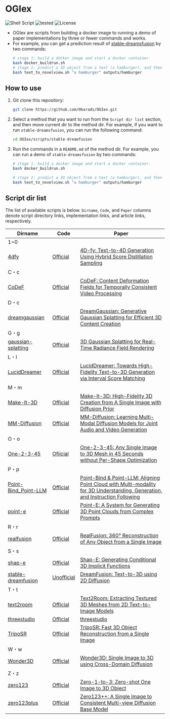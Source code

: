 # OGIex
![Shell Script](https://img.shields.io/badge/Shell%20Script-2c2c2c?logo=gnu-bash&logoColor=white&style=flat-square)
![tested](https://img.shields.io/badge/Tested_on-Ubuntu-red?style=flat-square)
![License](https://img.shields.io/github/license/Obarads/OGIex?color=green&style=flat-square)

- OGIex are scripts from building a docker image to running a demo of paper implementations by three or fewer commands and works.
- For example, you can get a prediction result of [stable-dreamsfusion](scripts/stable-dreamfusion/README.md) by two commands:
    ```bash
    # stage 1: build a docker image and start a docker container.
    bash docker_buildrun.sh
    # stage 2: predict a 3D object from a text (a hamburger), and then output a result into output dir (outputs/hamburger).
    bash text_to_novelview.sh "a hamburger" outputs/hamburger
    ```

## How to use
1. Git clone this repository: 
    ```bash
    git clone https://github.com/Obarads/OGIex.git
    ```
2. Select a method that you want to run from the `Script dir list` section, and then move current dir to the method dir. For example, if you want to run `stable-dreamsfusion`, you can run the following command:
    ```bash
    cd OGIex/scripts/stable-dreamfusion
    ```
3. Run the commands in a `README.md` of the method dir. For example, you can run a demo of `stable-dreamsfusion` by two commands:
    ```bash
    # stage 1: build a docker image and start a docker container.
    bash docker_buildrun.sh

    # stage 2: predict a 3D object from a text (a hamburger), and then output a result into output dir (outputs/hamburger).
    bash text_to_novelview.sh "a hamburger" outputs/hamburger
    ```

## Script dir list
The list of available scripts is below. `Dirname`, `Code`, and `Paper` columns denote script directory links, implementation links, and article links, respectively.

| Dirname                                                 | Code                                                              | Paper                                                                                                                                                            |
| ------------------------------------------------------- | ----------------------------------------------------------------- | ---------------------------------------------------------------------------------------------------------------------------------------------------------------- |
| 1~0 | |||
| [4dfy](./scripts/4dfy/README.md) | [Official](https://github.com/sherwinbahmani/4dfy) | [4D-fy: Text-to-4D Generation Using Hybrid Score Distillation Sampling](https://arxiv.org/abs/2311.17984) |
|C・c|||
| [CoDeF](./scripts/CoDeF/README.md)                               | [Official](https://github.com/qiuyu96/CoDeF)                      | [CoDeF: Content Deformation Fields for Temporally Consistent Video Processing](https://arxiv.org/abs/2308.07926)                                                 |
|D・c |||
| [dreamgaussian](./scripts/dreamgaussian/README.md)                | [Official](https://github.com/dreamgaussian/dreamgaussian)        | [DreamGaussian: Generative Gaussian Splatting for Efficient 3D Content Creation](https://arxiv.org/abs/2309.16653)                                               |
|G・g|||
| [gaussian-splatting](./scripts/gaussian-splatting/README.md)      | [Official](https://github.com/graphdeco-inria/gaussian-splatting) | [3D Gaussian Splatting for Real-Time Radiance Field Rendering](https://arxiv.org/abs/2308.04079)                                                                 |
|L・l|||
| [LucidDreamer](./scripts/LucidDreamer/README.md) | [Official](https://github.com/EnVision-Research/LucidDreamer)| [LucidDreamer: Towards High-Fidelity Text-to-3D Generation via Interval Score Matching](https://arxiv.org/abs/2311.11284) |
|M・m|||
| [Make-It-3D](./scripts/Make-It-3D/README.md)                     | [Official](https://github.com/junshutang/Make-It-3D)              | [Make-It-3D: High-Fidelity 3D Creation from A Single Image with Diffusion Prior](https://arxiv.org/abs/2303.14184)                                               |
| [MM-Diffusion](./scripts/MM-Diffusion/README.md)                 | [Official](https://github.com/researchmm/MM-Diffusion)            | [MM-Diffusion: Learning Multi-Modal Diffusion Models for Joint Audio and Video Generation](https://arxiv.org/abs/2212.09478)                                     |
|O・o|||
| [One-2-3-45](./scripts/One-2-3-45/README.md)                      | [Ofiicial](https://github.com/One-2-3-45/One-2-3-45)              | [One-2-3-45: Any Single Image to 3D Mesh in 45 Seconds without Per-Shape Optimization](https://arxiv.org/abs/2306.16928)                                         |
|P・p|||
| [Point-Bind_Point-LLM](./scripts/Point-Bind_Point-LLM/README.md) | [Official](https://github.com/ZiyuGuo99/Point-Bind_Point-LLM)     | [Point-Bind & Point-LLM: Aligning Point Cloud with Multi-modality for 3D Understanding, Generation, and Instruction Following](https://arxiv.org/abs/2309.00615) |
| [point-e](./scripts/point-e/README.md)                           | [Official](https://github.com/openai/point-e)                     | [Point-E: A System for Generating 3D Point Clouds from Complex Prompts](https://arxiv.org/abs/2212.08751)                                                        |
|R・r|||
| [realfusion](./scripts/realfusion/README.md)                     | [Official](https://github.com/lukemelas/realfusion)               | [RealFusion: 360° Reconstruction of Any Object from a Single Image](https://arxiv.org/abs/2302.10663)                                                            |
|S・s|||
| [shap-e](./scripts/shap-e/README.md)                             | [Official](https://github.com/openai/shap-e)                      | [Shap-E: Generating Conditional 3D Implicit Functions](https://arxiv.org/abs/2305.02463)                                                                         |
| [stable-dreamfusion](./scripts/stable-dreamfusion/README.md)      | [Unofficial](https://github.com/ashawkey/stable-dreamfusion)      | [DreamFusion: Text-to-3D using 2D Diffusion](https://arxiv.org/abs/2209.14988)                                                                                   |
|T・t|||
| [text2room](./scripts/text2room/README.md) | [Official](https://github.com/lukasHoel/text2room) | [Text2Room: Extracting Textured 3D Meshes from 2D Text-to-Image Models](https://arxiv.org/abs/2303.11989) |
| [threestudio](./scripts/threestudio/)                   | [Official](https://github.com/threestudio-project/threestudio)    | [threestudio](https://github.com/threestudio-project/threestudio)                                                                                                |
| [TripoSR](./scripts/TripoSR/README.md) | [Official](https://github.com/VAST-AI-Research/TripoSR) | [TripoSR: Fast 3D Object Reconstruction from a Single Image](https://arxiv.org/abs/2403.02151)
|W・w|||
| [Wonder3D](./scripts/Wonder3D/README.md)                          | [Official](https://github.com/xxlong0/Wonder3D)                   | [Wonder3D: Single Image to 3D using Cross-Domain Diffusion](https://arxiv.org/abs/2310.15008)                                                                    |
|Z・z|||
| [zero123](./scripts/zero123/README.md) | [Official](https://github.com/cvlab-columbia/zero123) | [Zero-1-to-3: Zero-shot One Image to 3D Object](https://arxiv.org/abs/2303.11328) |
| [zero123plus](./scripts/zero123plus/README.md)                    | [Official](https://github.com/SUDO-AI-3D/zero123plus)             | [Zero123++: A Single Image to Consistent Multi-view Diffusion Base Model](https://arxiv.org/abs/2310.15110)                                                      |
